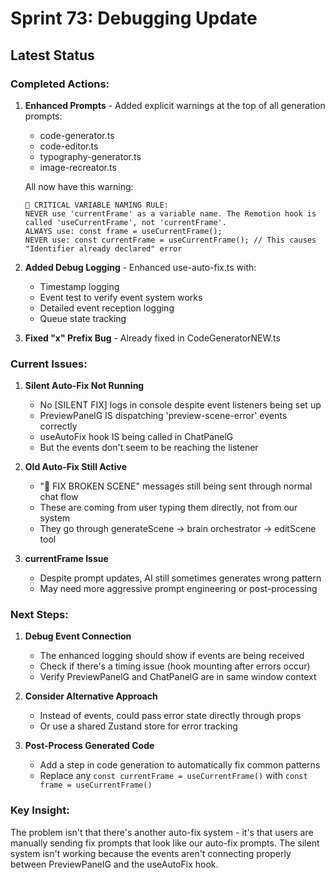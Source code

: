 # Sprint 73: Debugging Update

## Latest Status

### Completed Actions:
1. **Enhanced Prompts** - Added explicit warnings at the top of all generation prompts:
   - code-generator.ts
   - code-editor.ts  
   - typography-generator.ts
   - image-recreator.ts
   
   All now have this warning:
   ```
   🚨 CRITICAL VARIABLE NAMING RULE:
   NEVER use 'currentFrame' as a variable name. The Remotion hook is called 'useCurrentFrame', not 'currentFrame'.
   ALWAYS use: const frame = useCurrentFrame();
   NEVER use: const currentFrame = useCurrentFrame(); // This causes "Identifier already declared" error
   ```

2. **Added Debug Logging** - Enhanced use-auto-fix.ts with:
   - Timestamp logging
   - Event test to verify event system works
   - Detailed event reception logging
   - Queue state tracking

3. **Fixed "x" Prefix Bug** - Already fixed in CodeGeneratorNEW.ts

### Current Issues:

1. **Silent Auto-Fix Not Running**
   - No [SILENT FIX] logs in console despite event listeners being set up
   - PreviewPanelG IS dispatching 'preview-scene-error' events correctly
   - useAutoFix hook IS being called in ChatPanelG
   - But the events don't seem to be reaching the listener

2. **Old Auto-Fix Still Active**
   - "🔧 FIX BROKEN SCENE" messages still being sent through normal chat flow
   - These are coming from user typing them directly, not from our system
   - They go through generateScene → brain orchestrator → editScene tool

3. **currentFrame Issue**
   - Despite prompt updates, AI still sometimes generates wrong pattern
   - May need more aggressive prompt engineering or post-processing

### Next Steps:

1. **Debug Event Connection**
   - The enhanced logging should show if events are being received
   - Check if there's a timing issue (hook mounting after errors occur)
   - Verify PreviewPanelG and ChatPanelG are in same window context

2. **Consider Alternative Approach**
   - Instead of events, could pass error state directly through props
   - Or use a shared Zustand store for error tracking

3. **Post-Process Generated Code**
   - Add a step in code generation to automatically fix common patterns
   - Replace any `const currentFrame = useCurrentFrame()` with `const frame = useCurrentFrame()`

### Key Insight:
The problem isn't that there's another auto-fix system - it's that users are manually sending fix prompts that look like our auto-fix prompts. The silent system isn't working because the events aren't connecting properly between PreviewPanelG and the useAutoFix hook.